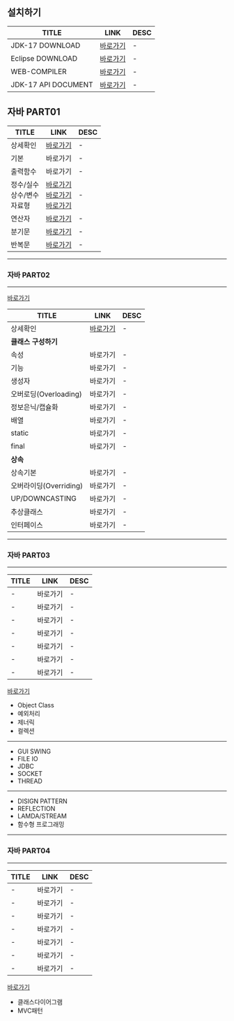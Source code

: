 
설치하기
---

|TITLE|LINK|DESC|
|------|---|---|
|JDK-17 DOWNLOAD|[바로가기](https://jdk.java.net/archive/)|-|
|Eclipse DOWNLOAD|[바로가기](https://www.eclipse.org/downloads/download.php?file=/technology/epp/downloads/release/2023-12/R/eclipse-java-2023-12-R-win32-x86_64.zip)|-|
|WEB-COMPILER|[바로가기](https://www.programiz.com/java-programming/online-compiler/)|-|
|JDK-17 API DOCUMENT|[바로가기](https://docs.oracle.com/en/java/javase/17/docs/api/index.html)|-|


자바 PART01
---

|TITLE|LINK|DESC|
|------|---|---|
|상세확인|[바로가기](./JAVA_PART01)|-|
|기본|바로가기|-|
|출력함수|바로가기|-|
|정수/실수<br>상수/변수<br>자료형|[바로가기](https://velog.io/@qwa1822/%EC%A0%95%EC%88%98-%EC%8B%A4%EC%88%98-%EC%9E%90%EB%A3%8C%ED%91%9C%ED%98%84JAVA)<br>[바로가기](https://velog.io/@max9106/Java-%EB%B3%80%EC%88%98-jqk4a6ohw4)<br>[바로가기](https://adjh54.tistory.com/119#google_vignette)<br>|-| 
|연산자|[바로가기](https://phantom.tistory.com/19)|-|
|분기문|[바로가기](https://velog.io/@tkaqhcjstk/java-%EA%B0%9C%EB%85%90%EC%A0%95%EB%A6%AC-2-%EC%A1%B0%EA%B1%B4%EB%AC%B8-%EB%B6%84%EA%B8%B0%EB%AC%B8-%EB%A9%94%EC%86%8C%EB%93%9C)|-|
|반복문|[바로가기](https://jong99.tistory.com/17)|-|

---
### 자바 PART02
---
[바로가기](./JAVA_PART02)

|TITLE|LINK|DESC|
|------|---|---|
|상세확인|[바로가기](./JAVA_PART02)|-|
|**클래스 구성하기**|||
|속성|바로가기|-|
|기능|바로가기|-|
|생성자|바로가기|-|
|오버로딩(Overloading)|바로가기|-|
|정보은닉/캡슐화|바로가기|-|
|배열|바로가기|-|
|static|바로가기|-|
|final|바로가기|-|
|**상속**|||
|상속기본|바로가기|-|
|오버라이딩(Overriding)|바로가기|-|
|UP/DOWNCASTING|바로가기|-|
|추상클래스|바로가기|-|
|인터페이스|바로가기|-|


---
### 자바 PART03
---
|TITLE|LINK|DESC|
|------|---|---|
|-|바로가기|-|
|-|바로가기|-|
|-|바로가기|-|
|-|바로가기|-|
|-|바로가기|-|
|-|바로가기|-|
|-|바로가기|-|


[바로가기](./JAVA_PART03)
- Object Class
- 예외처리
- 제너릭
- 컬렉션
- ---------------
- GUI SWING
- FILE IO
- JDBC
- SOCKET
- THREAD
- ---------------
- DISIGN PATTERN
- REFLECTION
- LAMDA/STREAM
- 함수형 프로그래밍

---
### 자바 PART04
---

|TITLE|LINK|DESC|
|------|---|---|
|-|바로가기|-|
|-|바로가기|-|
|-|바로가기|-|
|-|바로가기|-|
|-|바로가기|-|
|-|바로가기|-|
|-|바로가기|-|


[바로가기](./JAVA_PART04)

- 클래스다이어그램
- MVC패턴






